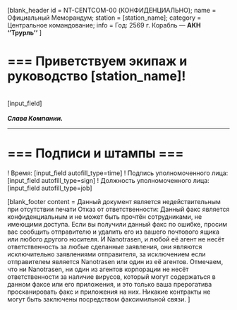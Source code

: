 [blank_header
id = NT-CENTCOM-00 (КОНФИДЕНЦИАЛЬНО);
name = Официальный Меморандум;
station = [station_name];
category = Центральное командование;
info = Год: 2569 г. Корабль — <b>АКН ‘’Трурль’’</b>
]
# === Приветствуем экипаж и руководство [station_name]!
<br>
[input_field]
<br>
<br>
<b><i>Слава Компании.</i></b>

---

# === Подписи и штампы ===

! Время: [input_field autofill_type=time]
! Подпись уполномоченного лица: [input_field autofill_type=sign]
! Должность уполномоченного лица: [input_field autofill_type=job]

[blank_footer
content = Данный документ является недействительным при отсутствии печати
Отказ от ответственности: Данный факс является конфиденциальным и не может быть прочтён сотрудниками, не имеющими доступа. Если вы получили данный факс по ошибке, просим вас сообщить отправителю и удалить его из вашего почтового ящика или любого другого носителя.
И Nanotrasen, и любой её агент не несёт ответственность за любые сделанные заявления, они являются исключительно заявлениями отправителя, за исключением если отправителем является Nanotrasen или один из её агентов. Отмечаем, что ни Nanotrasen, ни один из агентов корпорации не несёт ответственности за наличие вирусов, который могут содержаться в данном факсе или его приложения, и это только ваша прерогатива просканировать факс и приложения на них. Никакие контракты не могут быть заключены посредством факсимильной связи.
]
